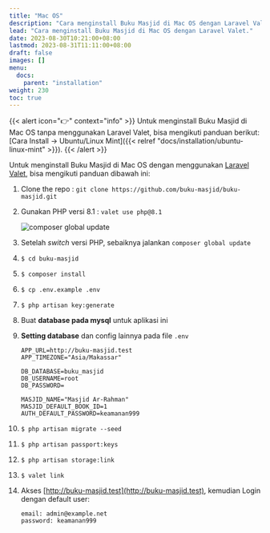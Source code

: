 ```yaml
---
title: "Mac OS"
description: "Cara menginstall Buku Masjid di Mac OS dengan Laravel Valet."
lead: "Cara menginstall Buku Masjid di Mac OS dengan Laravel Valet."
date: 2023-08-30T10:21:00+08:00
lastmod: 2023-08-31T11:11:00+08:00
draft: false
images: []
menu:
  docs:
    parent: "installation"
weight: 230
toc: true
---
```


{{< alert icon="👉" context="info" >}}
Untuk menginstall Buku Masjid di Mac OS tanpa menggunakan Laravel Valet, bisa mengikuti panduan berikut: [Cara Install → Ubuntu/Linux Mint]({{< relref "docs/installation/ubuntu-linux-mint" >}}).
{{< /alert >}}

Untuk menginstall Buku Masjid di Mac OS dengan menggunakan [Laravel Valet](https://laravel.com/docs/10.x/valet), bisa mengikuti panduan dibawah ini:

1. Clone the repo : `git clone https://github.com/buku-masjid/buku-masjid.git`
1. Gunakan PHP versi 8.1 : `valet use php@8.1`

   ![composer global update](images/composer-global-update.png "composer global update")

1. Setelah _switch_ versi PHP, sebaiknya jalankan `composer global update`
1. `$ cd buku-masjid`
1. `$ composer install`
1. `$ cp .env.example .env`
1. `$ php artisan key:generate`
1. Buat **database pada mysql** untuk aplikasi ini
1. **Setting database** dan config lainnya pada file `.env`

   ```
   APP_URL=http://buku-masjid.test
   APP_TIMEZONE="Asia/Makassar"

   DB_DATABASE=buku_masjid
   DB_USERNAME=root
   DB_PASSWORD=

   MASJID_NAME="Masjid Ar-Rahman"
   MASJID_DEFAULT_BOOK_ID=1
   AUTH_DEFAULT_PASSWORD=keamanan999
   ```

1. `$ php artisan migrate --seed`
1. `$ php artisan passport:keys`
1. `$ php artisan storage:link`
1. `$ valet link`
1. Akses [http://buku-masjid.test](http://buku-masjid.test), kemudian Login dengan default user:
   ```
   email: admin@example.net
   password: keamanan999
   ```
